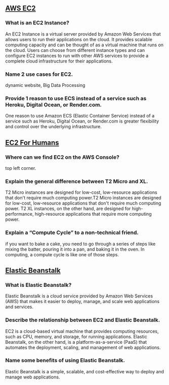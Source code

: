 ## [AWS EC2](https://aws.amazon.com/ec2/)

### What is an EC2 Instance?
An EC2 Instance is a virtual server provided by Amazon Web Services that allows users to run their applications on the cloud. It provides scalable computing capacity and can be thought of as a virtual machine that runs on the cloud. Users can choose from different instance types and can configure EC2 instances to run with other AWS services to provide a complete cloud infrastructure for their applications.

### Name 2 use cases for EC2.
dynamic website, Big Data Processing

### Provide 1 reason to use ECS instead of a service such as Heroku, Digital Ocean, or Render.com.
One reason to use Amazon ECS (Elastic Container Service) instead of a service such as Heroku, Digital Ocean, or Render.com is greater flexibility and control over the underlying infrastructure.



## [EC2 For Humans](https://www.youtube.com/watch?v=lZMkgOMYYIg)

### Where can we find EC2 on the AWS Console?
top left corner. 

### Explain the general difference between T2 Micro and XL.
T2 Micro instances are designed for low-cost, low-resource applications that don't require much computing power.T2 Micro instances are designed for low-cost, low-resource applications that don't require much computing power. T2 XL instances, on the other hand, are designed for high-performance, high-resource applications that require more computing power.

### Explain a “Compute Cycle” to a non-technical friend.
if you want to bake a cake, you need to go through a series of steps like mixing the batter, pouring it into a pan, and baking it in the oven. In computing, a compute cycle is like one of those steps.


## [Elastic Beanstalk](https://www.youtube.com/watch?v=SrwxAScdyT0)

### What is Elastic Beanstalk?
Elastic Beanstalk is a cloud service provided by Amazon Web Services (AWS) that makes it easier to deploy, manage, and scale web applications and services.

### Describe the relationship between EC2 and Elastic Beanstalk.
EC2 is a cloud-based virtual machine that provides computing resources, such as CPU, memory, and storage, for running applications. Elastic Beanstalk, on the other hand, is a platform-as-a-service (PaaS) that automates the deployment, scaling, and management of web applications.

### Name some benefits of using Elastic Beanstalk.
Elastic Beanstalk is a simple, scalable, and cost-effective way to deploy and manage web applications.
